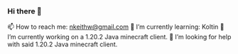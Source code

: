 ### Hi there 👋
📫 How to reach me: nkeithw@gmail.com
🌱 I’m currently learning: Koltin
🔭 I’m currently working on a 1.20.2 Java minecraft client.
🤔 I’m looking for help with said 1.20.2 Java minecraft client.


<!--
**NKeithW/NKeithW** is a ✨ _special_ ✨ repository because its `README.md` (this file) appears on your GitHub profile.

Here are some ideas to get you started:

- 🔭 I’m currently working on ...
- 🌱 I’m currently learning ...
- 👯 I’m looking to collaborate on ...
- 🤔 I’m looking for help with ...
- 💬 Ask me about ...
- 📫 How to reach me: ...
- 😄 Pronouns: ...
- ⚡ Fun fact: ...
-->
